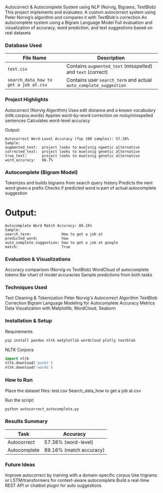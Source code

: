 Autocorrect & Autocomplete System using NLP (Norvig, Bigrams, TextBlob)
This project implements and evaluates:
A custom autocorrect system using Peter Norvig’s algorithm and compares it with TextBlob's correction
An autocomplete system using a Bigram Language Model
Full evaluation and visualization of accuracy, word prediction, and text suggestions based on real datasets

### Database Used
| File Name                             | Description                                                       |
| ------------------------------------- | ----------------------------------------------------------------- |
| `test.csv`                            | Contains `augmented_text` (misspelled) and `text` (correct)       |
| `search_data_how to get a job at.csv` | Contains user `search_term` and actual `auto_complete_suggestion` |


### Project Highlights
Autocorrect (Norvig Algorithm)
Uses edit distance and a known vocabulary (nltk.corpus.words)
Applies word-by-word correction on noisy/misspelled sentences
Calculates word-level accuracy

Output:
```vbnet
Autocorrect Word-Level Accuracy (Top 100 samples): 57.38%
Sample:
augmented_text:  project looks to muelsnig ngeetic alternative
corrected_text:  project looks to muelsnig genetic alternative
true_text:       project looks to muelsnig genetic alternative
word_accuracy:   66.7%
```

### Autocomplete (Bigram Model)
Tokenizes and builds bigrams from search query history
Predicts the next word given a prefix
Checks if predicted word is part of actual autocomplete suggestion

# Output:

```vbnet
Autocomplete Word Match Accuracy: 89.16%
Sample:
search_term:              How to get a job at
predicted_word:           how
auto_complete_suggestion: how to get a job at google
match:                    True
```

### Evaluation & Visualizations
Accuracy comparison (Norvig vs TextBlob)
WordCloud of autocomplete tokens
Bar chart of model accuracies
Sample predictions from both tasks

### Techniques Used
Text Cleaning & Tokenization
Peter Norvig's Autocorrect Algorithm
TextBlob Correction
Bigram Language Modeling for Autocomplete
Accuracy Metrics
Data Visualization with Matplotlib, WordCloud, Seaborn

### Installation & Setup
Requirements
```bash
pip install pandas nltk matplotlib wordcloud plotly textblob
```

NLTK Corpora
```python
import nltk
nltk.download('punkt')
nltk.download('words')
```

### How to Run
Place the dataset files: 
test.csv
Search_data_how to get a job at.csv

Run the script:
```bash
python autocorrect_autocomplete.py
```

### Results Summary
| Task         | Accuracy                |
| ------------ | ----------------------- |
| Autocorrect  | 57.38% (word-level)     |
| Autocomplete | 89.16% (match accuracy) |

### Future Ideas
Improve autocorrect by training with a domain-specific corpus
Use trigrams or LSTM/transformers for context-aware autocomplete
Build a real-time REST API or chatbot plugin for auto suggestions
